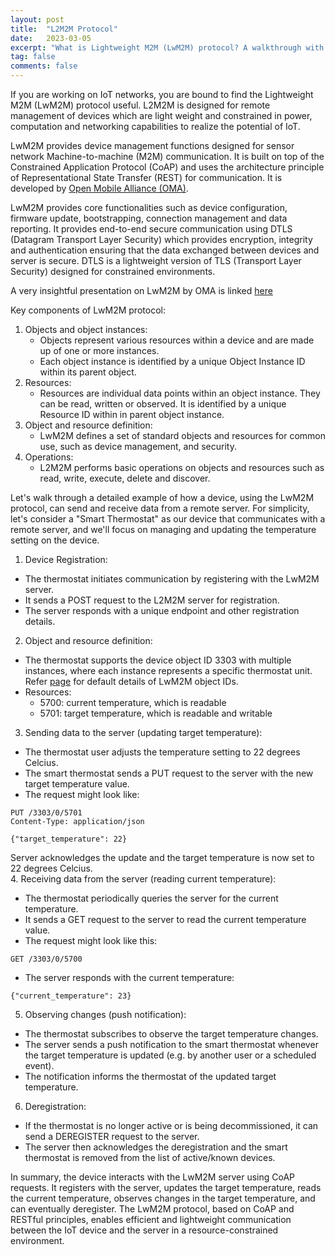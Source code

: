 ```yaml
---
layout: post
title:  "L2M2M Protocol"
date:   2023-03-05
excerpt: "What is Lightweight M2M (LwM2M) protocol? A walkthrough with an example"
tag: false
comments: false
---
```


If you are working on IoT networks, you are bound to find the Lightweight M2M (LwM2M) protocol useful. L2M2M is designed for remote management of devices which are light weight and constrained in power, computation and networking capabilities to realize the potential of IoT.

LwM2M provides device management functions designed for sensor network Machine-to-machine (M2M) communication. It is built on top of the Constrained Application Protocol (CoAP) and uses the architecture principle of Representational State Transfer (REST) for communication. It is developed by [Open Mobile Alliance (OMA)](https://omaspecworks.org/what-is-oma-specworks/iot/lightweight-m2m-lwm2m/).

LwM2M provides core functionalities such as device configuration, firmware update, bootstrapping, connection management and data reporting.
It provides end-to-end secure communication using DTLS (Datagram Transport Layer Security) which provides encryption, integrity and authentication ensuring that the data exchanged between devices and server is secure. DTLS is a lightweight version of TLS (Transport Layer Security) designed for constrained environments.

A very insightful presentation on LwM2M by OMA is linked [here](https://www.openmobilealliance.org/release/LightweightM2M/Lightweight_Machine_to_Machine-v1_1-OMASpecworks.pdf)

Key components of LwM2M protocol:
1. Objects and object instances:
	- Objects represent various resources within a device and are made up of one or more instances.
	- Each object instance is identified by a unique Object Instance ID within its parent object.
2. Resources:
	- Resources are individual data points within an object instance. They can be read, written or observed. It is identified by a unique Resource ID within in parent object instance.
3. Object and resource definition:
	- LwM2M defines a set of standard objects and resources for common use, such as device management, and security.
4. Operations:
	- L2M2M performs basic operations on objects and resources such as read, write, execute, delete and discover.


Let's walk through a detailed example of how a device, using the LwM2M protocol, can send and receive data from a remote server. For simplicity, let's consider a "Smart Thermostat" as our device that communicates with a remote server, and we'll focus on managing and updating the temperature setting on the device.

1. Device Registration:
- The thermostat initiates communication by registering with the LwM2M server.
- It sends a POST request to the L2M2M server for registration.
- The server responds with a unique endpoint and other registration details.
2. Object and resource definition:
- The thermostat supports the device object ID 3303 with multiple instances, where each instance represents a specific thermostat unit. Refer [page](https://techlibrary.hpe.com/docs/otlink-wo/OMA-LWM2M-Object-Resource-and-Value-Details.html) for default details of LwM2M object IDs.
- Resources:  
	- 5700: current temperature, which is readable
	- 5701: target temperature, which is readable and writable
3. Sending data to the server (updating target temperature):
- The thermostat user adjusts the temperature setting to 22 degrees Celcius.
- The smart thermostat sends a PUT request to the server with the new target temperature value.
- The request might look like:  
```
PUT /3303/0/5701
Content-Type: application/json

{"target_temperature": 22}
```
Server acknowledges the update and the target temperature is now set to 22 degrees Celcius.  
4. Receiving data from the server (reading current temperature):
- The thermostat periodically queries the server for the current temperature.
- It sends a GET request to the server to read the current temperature value.
- The request might look like this:  
```
GET /3303/0/5700
```
- The server responds with the current temperature:  
```
{"current_temperature": 23}
```  
5. Observing changes (push notification):
- The thermostat subscribes to observe the target temperature changes.
- The server sends a push notification to the smart thermostat whenever the target temperature is updated (e.g. by another user or a scheduled event).
- The notification informs the thermostat of the updated target temperature.  
6. Deregistration:
- If the thermostat is no longer active or is being decommissioned, it can send a DEREGISTER request to the server.
- The server then acknowledges the deregistration and the smart thermostat is removed from the list of active/known devices.

In summary, the device interacts with the LwM2M server using CoAP requests. It registers with the server, updates the target temperature, reads the current temperature, observes changes in the target temperature, and can eventually deregister. The LwM2M protocol, based on CoAP and RESTful principles, enables efficient and lightweight communication between the IoT device and the server in a resource-constrained environment.
